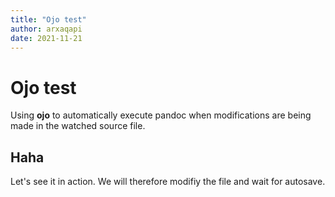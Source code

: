 ```yaml
---
title: "Ojo test"
author: arxaqapi
date: 2021-11-21
---
```



# Ojo test

Using **ojo** to automatically execute pandoc when modifications are being made in the watched source file. 


## Haha

Let's see it in action. We will therefore modifiy the file and wait for autosave.
